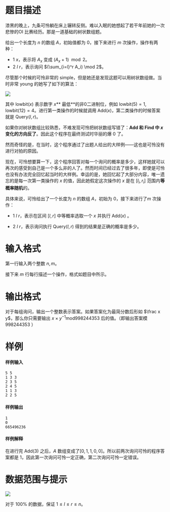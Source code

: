
# 题目描述

漆黑的晚上，九条可怜躺在床上辗转反侧。难以入眠的她想起了若干年前她的一次悲惨的OI 比赛经历。那是一道基础的树状数组题。

给出一个长度为 $n$ 的数组 $A$，初始值都为 $0$，接下来进行 $m$ 次操作，操作有两种：

* $1\ x$，表示将 $A_x$  变成 $(A_x + 1) \mod 2$。
* $2\ l\ r$，表示询问 $(\sum_{i=l}^r A_i) \mod 2$。

尽管那个时候的可怜非常的 simple，但是她还是发现这题可以用树状数组做。当时非常 young 的她写了如下的算法：

<img src="source/loj/2251/img/aHR0cHM6Ly9vb28uMG8wLm9vby8yMDE3LzA0LzIwLzU4Zjg3MDY4NWQyZDUucG5n.png">

其中 $\mathrm{lowbit}(x)$ 表示数字 $x$** 最低**的非0二进制位，例如 $\text{lowbit}(5) = 1, \text{lowbit}(12) = 4$。进行第一类操作的时候就调用 $\mathrm{Add}(x)$，第二类操作的时候答案就是 $\mathrm{Query}(l, r)$。

如果你对树状数组比较熟悉，不难发现可怜把树状数组写错了：**$\text{Add}$ 和 $\text{Find}$ 中 $x$  变化的方向反了**。因此这个程序在最终测试时华丽的爆 0 了。

然而奇怪的是，在当时，这个程序通过了出题人给出的大样例——这也是可怜没有进行对拍的原因。

现在，可怜想要算一下，这个程序回答对每一个询问的概率是多少，这样她就可以再次的感受到自己是一个多么非的人了。然而时间已经过去了很多年，即使是可怜也没有办法完全回忆起当时的大样例。幸运的是，她回忆起了大部分内容，唯一遗忘的是每一次第一类操作的 $x$ 的值，因此她假定这次操作的 $x$ 是在 $[l_i, r_i]$  范围内**等概率随机**的。

具体来说，可怜给出了一个长度为 $n$ 的数组 $A$，初始为 $0$，接下来进行了$m$ 次操作：

* $1\ l\ r$，表示在区间 $[l, r]$ 中等概率选取一个 $x$ 并执行 $\text{Add}(x)$ 。

* $2\ l\ r$，表示询问执行 $\text{Query}(l, r)$ 得到的结果是正确的概率是多少。

# 输入格式

第一行输入两个整数 $n,m$。

接下来 $m$ 行每行描述一个操作，格式如题目中所示。

# 输出格式

对于每组询问，输出一个整数表示答案。如果答案化为最简分数后形如 $\frac x y$，那么你只需要输出 $x\times y^{-1} \mathbin{\mathrm{mod}} 998244353$ 后的值。（即输出答案模$998244353$ ）

# 样例

#### 样例输入
```plain
5 5
1 3 3
2 3 5
2 4 5
1 1 3
2 2 5
```

#### 样例输出
```plain
1
0
665496236
```

#### 样例解释
在进行完 $\mathrm{Add}(3)$ 之后，$A$ 数组变成了$[0, 1, 1, 0, 0]$。所以前两次询问可怜的程序答案都是 $1$，因此第一次询问可怜一定正确，第二次询问可怜一定错误。

# 数据范围与提示

<img src="source/loj/2251/img/aHR0cHM6Ly9vb28uMG8wLm9vby8yMDE3LzA0LzIwLzU4Zjg3MzhlODI0ZTgucG5n.png">

对于 $100\%$ 的数据，保证 $1\leq l\leq r\leq n$。

